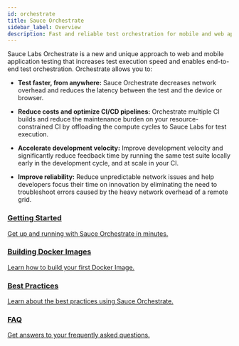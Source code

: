 ```yaml
---
id: orchestrate
title: Sauce Orchestrate
sidebar_label: Overview
description: Fast and reliable test orchestration for mobile and web apps, at scale.
---
```


Sauce Labs Orchestrate is a new and unique approach to web and mobile application testing that increases test execution speed and enables end-to-end test orchestration. Orchestrate allows you to:

- **Test faster, from anywhere:** Sauce Orchestrate decreases network overhead and reduces the latency between the test and the device or browser.

- **Reduce costs and optimize CI/CD pipelines:** Orchestrate multiple CI builds and reduce the maintenance burden on your resource-constrained CI by offloading the compute cycles to Sauce Labs for test execution.

- **Accelerate development velocity:** Improve development velocity and significantly reduce feedback time by running the same test suite locally early in the development cycle, and at scale in your CI.

- **Improve reliability:** Reduce unpredictable network issues and help developers focus their time on innovation by eliminating the need to troubleshoot errors caused by the heavy network overhead of a remote grid.

<div className="box-wrapper" markdown="1">
    <a href="/orchestrate/getting-started" className="box box1 card">
        <div className="container">
            <h3>Getting Started</h3>
            <p>Get up and running with Sauce Orchestrate in minutes.</p>
        </div>
    </a>
    <a href="/orchestrate/building-images" className="box box2 card">
        <div className="container">
            <h3>Building Docker Images</h3>
            <p>Learn how to build your first Docker Image.</p>
        </div>
    </a>
    <a href="/orchestrate/best-practices" className="box box3 card">
        <div className="container">
            <h3>Best Practices</h3>
            <p>Learn about the best practices using Sauce Orchestrate.</p>
        </div>
    </a>
    <a href="/orchestrate/faq" className="box box4 card">
        <div className="container">
            <h3>FAQ</h3>
            <p>Get answers to your frequently asked questions.</p>
        </div>
    </a>
</div>
